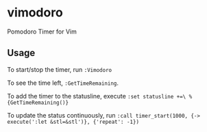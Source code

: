 # vimodoro
Pomodoro Timer for Vim

## Usage
To start/stop the timer, run `:Vimodoro`

To see the time left, `:GetTimeRemaining`.

To add the timer to the statusline, execute `:set statusline +=\ %{GetTimeRemaining()}`

To update the status continuously, run `:call timer_start(1000, {-> execute(':let &stl=&stl')}, {'repeat': -1})` 

